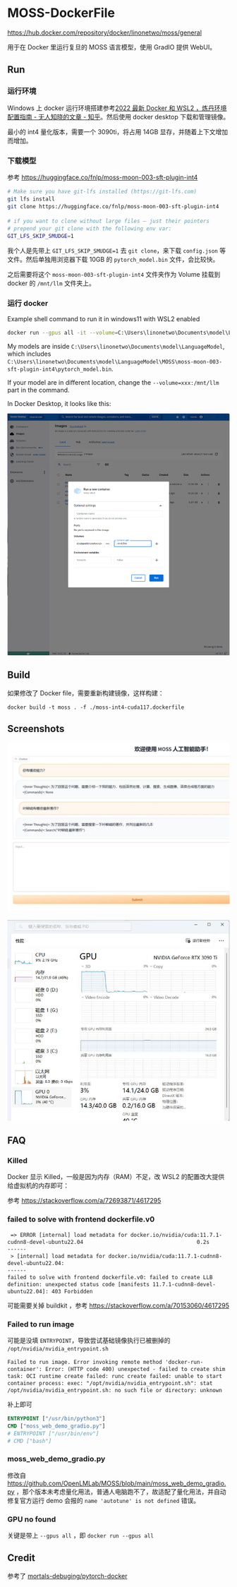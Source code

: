 # MOSS-DockerFile

https://hub.docker.com/repository/docker/linonetwo/moss/general

用于在 Docker 里运行复旦的 MOSS 语言模型，使用 GradIO 提供 WebUI。

## Run

### 运行环境

Windows 上 docker 运行环境搭建参考[2022 最新 Docker 和 WSL2 ，炼丹环境配置指南 - 无人知晓的文章 - 知乎](https://zhuanlan.zhihu.com/p/543280130)。然后使用 docker desktop 下载和管理镜像。

最小的 int4 量化版本，需要一个 3090ti，将占用 14GB 显存，并随着上下文增加而增加。

### 下载模型

参考 https://huggingface.co/fnlp/moss-moon-003-sft-plugin-int4

```sh
# Make sure you have git-lfs installed (https://git-lfs.com)
git lfs install
git clone https://huggingface.co/fnlp/moss-moon-003-sft-plugin-int4

# if you want to clone without large files – just their pointers
# prepend your git clone with the following env var:
GIT_LFS_SKIP_SMUDGE=1
```

我个人是先带上 `GIT_LFS_SKIP_SMUDGE=1` 去 `git clone`，来下载 `config.json` 等文件。然后单独用浏览器下载 10GB 的 `pytorch_model.bin` 文件，会比较快。

之后需要将这个 `moss-moon-003-sft-plugin-int4` 文件夹作为 Volume 挂载到 docker 的 `/mnt/llm` 文件夹上。

### 运行 docker

Example shell command to run it in windows11 with WSL2 enabled

```sh
docker run --gpus all -it --volume=C:\Users\linonetwo\Documents\model\LanguageModel:/mnt/llm -d moss:latest
```

My models are inside `C:\Users\linonetwo\Documents\model\LanguageModel`, which includes `C:\Users\linonetwo\Documents\model\LanguageModel\MOSS\moss-moon-003-sft-plugin-int4\pytorch_model.bin`.

If your model are in different location, change the `--volume=xxx:/mnt/llm` part in the command.

In Docker Desktop, it looks like this:

![llm-volume](images\llm-volume.png)

## Build

如果修改了 Docker file，需要重新构建镜像，这样构建：

```shell
docker build -t moss . -f ./moss-int4-cuda117.dockerfile
```

## Screenshots

![images\webui-demo.jpg](images\webui-demo.jpg)

![images\resource-usage.jpg](images\resource-usage.jpg)

## FAQ

### Killed

Docker 显示 Killed，一般是因为内存（RAM）不足，改 WSL2 的配置改大提供给虚拟机的内存即可：

参考 https://stackoverflow.com/a/72693871/4617295

### failed to solve with frontend dockerfile.v0

```log
 => ERROR [internal] load metadata for docker.io/nvidia/cuda:11.7.1-cudnn8-devel-ubuntu22.04                                    0.2s
------
 > [internal] load metadata for docker.io/nvidia/cuda:11.7.1-cudnn8-devel-ubuntu22.04:
------
failed to solve with frontend dockerfile.v0: failed to create LLB definition: unexpected status code [manifests 11.7.1-cudnn8-devel-ubuntu22.04]: 403 Forbidden
```

可能需要关掉 buildkit ，参考 https://stackoverflow.com/a/70153060/4617295

### Failed to run image

可能是没填 `ENTRYPOINT`，导致尝试基础镜像执行已被删掉的 `/opt/nvidia/nvidia_entrypoint.sh`

```log
Failed to run image. Error invoking remote method 'docker-run-container': Error: (HTTP code 400) unexpected - failed to create shim task: OCI runtime create failed: runc create failed: unable to start container process: exec: "/opt/nvidia/nvidia_entrypoint.sh": stat /opt/nvidia/nvidia_entrypoint.sh: no such file or directory: unknown
```

补上即可

```dockerfile
ENTRYPOINT ["/usr/bin/python3"]
CMD ["moss_web_demo_gradio.py"]
# ENTRYPOINT ["/usr/bin/env"]
# CMD ["bash"]
```

### moss_web_demo_gradio.py

修改自 https://github.com/OpenLMLab/MOSS/blob/main/moss_web_demo_gradio.py ，那个版本未考虑量化用法，普通人电脑跑不了，故适配了量化用法，并自动修复官方运行 demo 会报的 `name 'autotune' is not defined` 错误。

### GPU no found

关键是带上 `--gpus all` ，即 `docker run --gpus all`

## Credit

参考了 [mortals-debuging/pytorch-docker](https://github.com/mortals-debuging/pytorch-docker)
